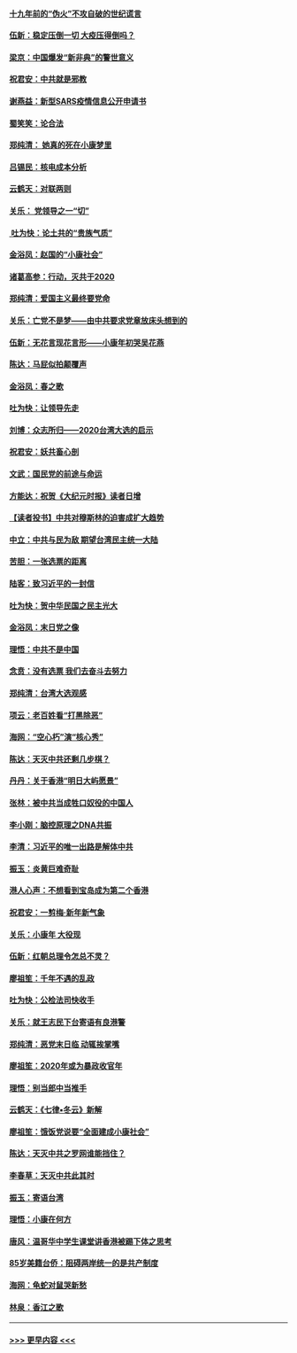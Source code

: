 #### [十九年前的“伪火”不攻自破的世纪谎言](../pages/nsc993/n11813238.md?t=01230144) 
#### [伍新：稳定压倒一切 大疫压得倒吗？](../pages/nsc993/n11812634.md?t=01230144) 
#### [梁京：中国爆发“新非典”的警世意义](../pages/nsc993/n11812554.md?t=01230144) 
#### [祝君安：中共就是邪教](../pages/nsc993/n11812431.md?t=01230144) 
#### [谢燕益：新型SARS疫情信息公开申请书](../pages/nsc993/n11808840.md?t=01230144) 
#### [蜀笑笑：论合法](../pages/nsc993/n11808064.md?t=01230144) 
#### [郑纯清： 她真的死在小康梦里](../pages/nsc993/n11806623.md?t=01230144) 
#### [吕锡民：核电成本分析](../pages/nsc993/n11806284.md?t=01230144) 
#### [云鹤天：对联两则](../pages/nsc993/n11805957.md?t=01230144) 
#### [关乐： 党领导之一“切”](../pages/nsc993/n11804505.md?t=01230144) 
#### [ 吐为快：论土共的“贵族气质”](../pages/nsc993/n11804490.md?t=01230144) 
#### [金浴凤：赵国的“小康社会”](../pages/nsc993/n11804452.md?t=01230144) 
#### [诸葛高参：行动，灭共于2020](../pages/nsc993/n11804120.md?t=01230144) 
#### [郑纯清：爱国主义最终要党命](../pages/nsc993/n11802197.md?t=01230144) 
#### [关乐：亡党不是梦——由中共要求党章放床头想到的](../pages/nsc993/n11802156.md?t=01230144) 
#### [伍新：无花言现花言形——小康年初哭吴花燕](../pages/nsc993/n11800044.md?t=01230144) 
#### [陈达：马屁似拍颠覆声](../pages/nsc993/n11800010.md?t=01230144) 
#### [金浴凤：春之歌](../pages/nsc993/n11797687.md?t=01230144) 
#### [吐为快：让领导先走](../pages/nsc993/n11797512.md?t=01230144) 
#### [刘博：众志所归——2020台湾大选的启示](../pages/nsc993/n11796878.md?t=01230144) 
#### [祝君安：妖共畜心剖](../pages/nsc993/n11794273.md?t=01230144) 
#### [文武：国民党的前途与命运](../pages/nsc993/n11794198.md?t=01230144) 
#### [方能达：祝贺《大纪元时报》读者日增](../pages/nsc993/n11793807.md?t=01230144) 
#### [【读者投书】中共对穆斯林的迫害成扩大趋势](../pages/nsc993/n11791371.md?t=01230144) 
#### [中立：中共与民为敌 期望台湾民主统一大陆](../pages/nsc993/n11790392.md?t=01230144) 
#### [苦胆：一张选票的距离](../pages/nsc993/n11788914.md?t=01230144) 
#### [陆客：致习近平的一封信](../pages/nsc993/n11788867.md?t=01230144) 
#### [吐为快：贺中华民国之民主光大](../pages/nsc993/n11788618.md?t=01230144) 
#### [金浴凤：末日党之像](../pages/nsc993/n11787475.md?t=01230144) 
#### [理悟：中共不是中国](../pages/nsc993/n11787463.md?t=01230144) 
#### [念贲：没有选票  我们去奋斗去努力](../pages/nsc993/n11787398.md?t=01230144) 
#### [郑纯清：台湾大选观感](../pages/nsc993/n11786210.md?t=01230144) 
#### [项云：老百姓看“打黑除恶”](../pages/nsc993/n11785398.md?t=01230144) 
#### [海网：“空心朽”演“核心秀”](../pages/nsc993/n11783874.md?t=01230144) 
#### [陈达：天灭中共还剩几步棋？](../pages/nsc993/n11783719.md?t=01230144) 
#### [丹丹：关于香港“明日大屿愿景”](../pages/nsc993/n11783273.md?t=01230144) 
#### [张林：被中共当成牲口奴役的中国人](../pages/nsc993/n11782397.md?t=01230144) 
#### [李小刚：脑控原理之DNA共振](../pages/nsc993/n11780962.md?t=01230144) 
#### [李清：习近平的唯一出路是解体中共](../pages/nsc993/n11780866.md?t=01230144) 
#### [振玉：炎黄巨难奇耻](../pages/nsc993/n11779632.md?t=01230144) 
#### [港人心声：不想看到宝岛成为第二个香港](../pages/nsc993/n11778817.md?t=01230144) 
#### [祝君安：一剪梅‧新年新气象](../pages/nsc993/n11776340.md?t=01230144) 
#### [关乐：小康年 大役现](../pages/nsc993/n11774213.md?t=01230144) 
#### [伍新：红朝总理令怎总不灵？](../pages/nsc993/n11770813.md?t=01230144) 
#### [廖祖笙：千年不遇的乱政](../pages/nsc993/n11770373.md?t=01230144) 
#### [吐为快：公检法司快收手](../pages/nsc993/n11770359.md?t=01230144) 
#### [关乐：就王志民下台寄语有良港警](../pages/nsc993/n11769903.md?t=01230144) 
#### [郑纯清：恶党末日临 动辄挨掌嘴](../pages/nsc993/n11769356.md?t=01230144) 
#### [廖祖笙：2020年或为暴政收官年](../pages/nsc993/n11768216.md?t=01230144) 
#### [理悟：别当郎中当推手](../pages/nsc993/n11768243.md?t=01230144) 
#### [云鹤天：《七律▪冬云》新解](../pages/nsc993/n11768204.md?t=01230144) 
#### [廖祖笙：饿饭党说要“全面建成小康社会”](../pages/nsc993/n11767482.md?t=01230144) 
#### [陈达：天灭中共之罗网谁能挡住？](../pages/nsc993/n11767465.md?t=01230144) 
#### [李春草：天灭中共此其时](../pages/nsc993/n11767452.md?t=01230144) 
#### [振玉：寄语台湾](../pages/nsc993/n11767432.md?t=01230144) 
#### [理悟：小康在何方](../pages/nsc993/n11767394.md?t=01230144) 
#### [唐风：温哥华中学生课堂讲香港被踢下体之思考](../pages/nsc993/n11766848.md?t=01230144) 
#### [85岁美籍台侨：阻碍两岸统一的是共产制度](../pages/nsc993/n11765043.md?t=01230144) 
#### [海网：龟蛇对鼠哭新愁](../pages/nsc993/n11764895.md?t=01230144) 
#### [林泉：香江之歌](../pages/nsc993/n11764415.md?t=01230144) 

----
#### [ >>> 更早内容 <<< ](../indexes/nsc993-earlier.md)

